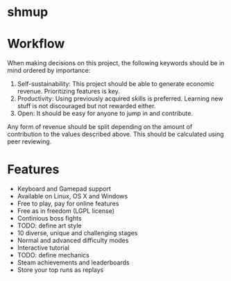 # shmup

# Workflow

When making decisions on this project, the following keywords should be in mind ordered by importance:

1. Self-sustainability: This project should be able to generate economic revenue. Prioritizing features is key.
2. Productivity: Using previously acquired skills is preferred. Learning new stuff is not discouraged but not rewarded either.
3. Open: It should be easy for anyone to jump in and contribute.

Any form of revenue should be split depending on the amount of contribution to the values described above. This should be calculated using peer reviewing.

# Features

* Keyboard and Gamepad support
* Available on Linux, OS X and Windows
* Free to play, pay for online features
* Free as in freedom (LGPL license)
* Continious boss fights
* TODO: define art style
* 10 diverse, unique and challenging stages
* Normal and advanced difficulty modes
* Interactive tutorial
* TODO: define mechanics
* Steam achievements and leaderboards
* Store your top runs as replays
